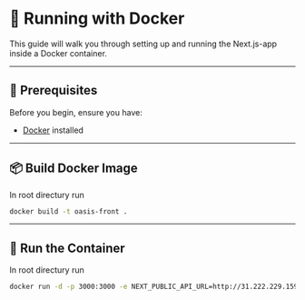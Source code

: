 # 🚀 Running with Docker

This guide will walk you through setting up and running the Next.js-app inside a Docker container.

---

## 🐳 Prerequisites

Before you begin, ensure you have:

- [Docker](https://www.docker.com/get-started) installed

---

## 📦 Build Docker Image

In root directury run

```bash
docker build -t oasis-front .
```

---

## 🚀 Run the Container

In root directury run

```bash
docker run -d -p 3000:3000 -e NEXT_PUBLIC_API_URL=http://31.222.229.159:3000/api/v1 app-name
```